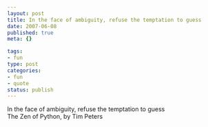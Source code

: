 ```yaml
--- 
layout: post
title: In the face of ambiguity, refuse the temptation to guess
date: 2007-06-08
published: true
meta: {}

tags: 
- fun
type: post
categories: 
- fun
- quote
status: publish
---
```

In the face of ambiguity, refuse the temptation to guess<br />The Zen of Python, by Tim Peters
